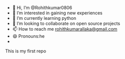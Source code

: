 - 👋 Hi, I’m @Rohithkumar0806
- 👀 I’m interested in gaining new experiences
- 🌱 I’m currently learning python
- 💞️ I’m looking to collaborate on open source projects
- 📫 How to reach me rohithkumarallaka@gmail.com
- 😄 Pronouns:he
- <br>
This is my first repo
  

<!---
Rohithkumar0806/Rohithkumar0806 is a ✨ special ✨ repository because its `README.md` (this file) appears on your GitHub profile.
You can click the Preview link to take a look at your changes.
--->
